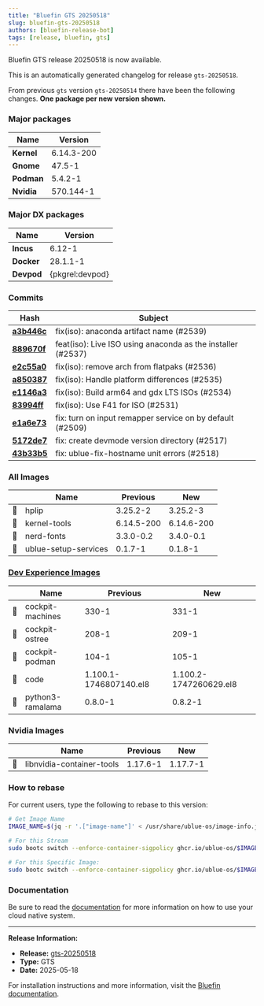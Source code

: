 ```yaml
---
title: "Bluefin GTS 20250518"
slug: bluefin-gts-20250518
authors: [bluefin-release-bot]
tags: [release, bluefin, gts]
---
```


Bluefin GTS release 20250518 is now available.

<!--truncate-->

This is an automatically generated changelog for release `gts-20250518`.

From previous `gts` version `gts-20250514` there have been the following changes. **One package per new version shown.**

### Major packages
| Name | Version |
| --- | --- |
| **Kernel** | 6.14.3-200 |
| **Gnome** | 47.5-1 |
| **Podman** | 5.4.2-1 |
| **Nvidia** | 570.144-1 |

### Major DX packages
| Name | Version |
| --- | --- |
| **Incus** | 6.12-1 |
| **Docker** | 28.1.1-1 |
| **Devpod** | {pkgrel:devpod} |

### Commits
| Hash | Subject |
| --- | --- |
| **[a3b446c](https://github.com/ublue-os/bluefin/commit/a3b446c20de5f80faa23130ac41b45129c143314)** | fix(iso): anaconda artifact name (#2539) |
| **[889670f](https://github.com/ublue-os/bluefin/commit/889670f6007d86d0ce9db4883b1e19b9c0550628)** | feat(iso): Live ISO using anaconda as the installer (#2537) |
| **[e2c55a0](https://github.com/ublue-os/bluefin/commit/e2c55a0aee96a0ae5dbc8513cfe31a89a53f4ab7)** | fix(iso): remove arch from flatpaks (#2536) |
| **[a850387](https://github.com/ublue-os/bluefin/commit/a8503872bb72be82ee5361b5fd38a4b295d93ee1)** | fix(iso): Handle platform differences (#2535) |
| **[e1146a3](https://github.com/ublue-os/bluefin/commit/e1146a386588a3fca0dfa5fe7d5da8abb8a9e2d2)** | fix(iso): Build arm64 and gdx LTS ISOs (#2534) |
| **[83994ff](https://github.com/ublue-os/bluefin/commit/83994ff789008c0ba932f98127f578f5b55da05e)** | fix(iso): Use F41 for ISO (#2531) |
| **[e1a6e73](https://github.com/ublue-os/bluefin/commit/e1a6e737404c4ca4a3ee370519822704d3a3bfab)** | fix: turn on input remapper service on by default (#2509) |
| **[5172de7](https://github.com/ublue-os/bluefin/commit/5172de74c68477e97ad6a328bec7d82e92855f9c)** | fix: create devmode version directory (#2517) |
| **[43b33b5](https://github.com/ublue-os/bluefin/commit/43b33b5211260303ee70c61749078a2e783b0694)** | fix: ublue-fix-hostname unit errors (#2518) |

### All Images
| | Name | Previous | New |
| --- | --- | --- | --- |
| 🔄 | hplip | 3.25.2-2 | 3.25.2-3 |
| 🔄 | kernel-tools | 6.14.5-200 | 6.14.6-200 |
| 🔄 | nerd-fonts | 3.3.0-0.2 | 3.4.0-0.1 |
| 🔄 | ublue-setup-services | 0.1.7-1 | 0.1.8-1 |

### [Dev Experience Images](https://docs.projectbluefin.io/bluefin-dx)
| | Name | Previous | New |
| --- | --- | --- | --- |
| 🔄 | cockpit-machines | 330-1 | 331-1 |
| 🔄 | cockpit-ostree | 208-1 | 209-1 |
| 🔄 | cockpit-podman | 104-1 | 105-1 |
| 🔄 | code | 1.100.1-1746807140.el8 | 1.100.2-1747260629.el8 |
| 🔄 | python3-ramalama | 0.8.0-1 | 0.8.2-1 |

### Nvidia Images
| | Name | Previous | New |
| --- | --- | --- | --- |
| 🔄 | libnvidia-container-tools | 1.17.6-1 | 1.17.7-1 |



### How to rebase
For current users, type the following to rebase to this version:
```bash
# Get Image Name
IMAGE_NAME=$(jq -r '.["image-name"]' < /usr/share/ublue-os/image-info.json)

# For this Stream
sudo bootc switch --enforce-container-sigpolicy ghcr.io/ublue-os/$IMAGE_NAME:gts

# For this Specific Image:
sudo bootc switch --enforce-container-sigpolicy ghcr.io/ublue-os/$IMAGE_NAME:gts-20250518
```

### Documentation
Be sure to read the [documentation](https://docs.projectbluefin.io/) for more information
on how to use your cloud native system.

---

**Release Information:**
- **Release:** [gts-20250518](https://github.com/ublue-os/bluefin/releases/tag/gts-20250518)
- **Type:** GTS
- **Date:** 2025-05-18

For installation instructions and more information, visit the [Bluefin documentation](https://docs.projectbluefin.io/).
